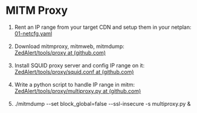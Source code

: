 <h1>MITM Proxy</h1>

1.	Rent an IP range from your target CDN and setup them in your netplan:<br>
[01-netcfg.yaml](https://github.com/dewebdes/ZedAlert/blob/main/tools/proxy/01-netcfg.yaml)
<br><br>
2.	Download mitmproxy, mitmweb, mitmdump:<br>
[ZedAlert/tools/proxy at (github.com)](https://github.com/dewebdes/ZedAlert/tree/main/tools/proxy)
<br><br>
3.	Install SQUID proxy server and config IP range on it:<br>
[ZedAlert/tools/proxy/squid.conf at (github.com)](https://github.com/dewebdes/ZedAlert/blob/main/tools/proxy/squid.conf)
<br><br>
4.	Write a python script to handle IP range in mitm:<br>
 [ZedAlert/tools/proxy/multiproxy.py at (github.com)](https://github.com/dewebdes/ZedAlert/blob/main/tools/proxy/multiproxy.py)
<br><br>
5.	./mitmdump --set block_global=false --ssl-insecure -s multiproxy.py &
